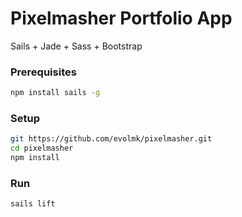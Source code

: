# Pixelmasher Portfolio App

Sails + Jade + Sass + Bootstrap

### Prerequisites

```bash
npm install sails -g
```

### Setup

```bash
git https://github.com/evolmk/pixelmasher.git
cd pixelmasher
npm install
```

### Run

```bash
sails lift
```
